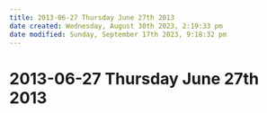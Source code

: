 ```yaml
---
title: 2013-06-27 Thursday June 27th 2013
date created: Wednesday, August 30th 2023, 2:19:33 pm
date modified: Sunday, September 17th 2023, 9:18:32 pm
---
```


# 2013-06-27 Thursday June 27th 2013
